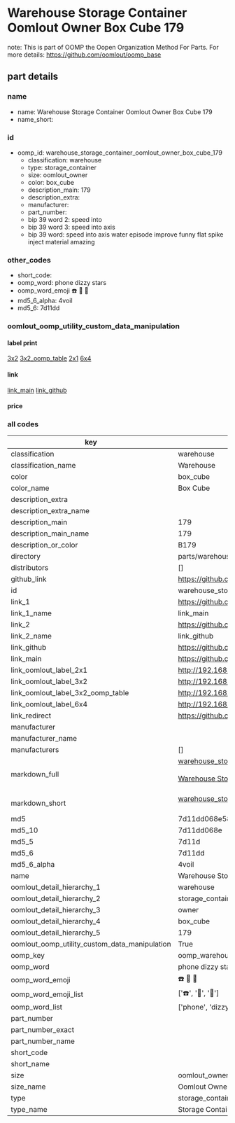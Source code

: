 # Warehouse Storage Container Oomlout Owner Box Cube 179  

note: This is part of OOMP the Oopen Organization Method For Parts. For more details: https://github.com/oomlout/oomp_base

##  part details
  







### name
* name: Warehouse Storage Container Oomlout Owner Box Cube 179
* name_short: 
### id
* oomp_id: warehouse_storage_container_oomlout_owner_box_cube_179
  * classification: warehouse
  * type: storage_container
  * size: oomlout_owner
  * color: box_cube
  * description_main: 179
  * description_extra: 
  * manufacturer: 
  * part_number: 
  * bip 39 word 2: speed into
  * bip 39 word 3: speed into axis
  * bip 39 word: speed into axis water episode improve funny flat spike inject material amazing

### other_codes
* short_code: 
* oomp_word: phone dizzy stars
* oomp_word_emoji :phone: :dizzy: :stars:
* md5_6_alpha: 4voil
* md5_6: 7d11dd






### oomlout_oomp_utility_custom_data_manipulation
#### label print
[3x2](http://192.168.1.245:1112/?label=oomp%204voil)
[3x2_oomp_table](http://192.168.1.108:1112/?label=oomp%204voil)
[2x1](http://192.168.1.242:1112/?label=oomp%204voil)
[6x4](http://192.168.1.55:1112/?label=oomp%204voil)    

#### link

[link_main](https://github.com/oomlout/oomlout_oomp_version_1_messy/tree/main/parts/warehouse_storage_container_oomlout_owner_box_cube_179) [link_github](https://github.com/oomlout/oomlout_oomp_version_1_messy/tree/main/parts/warehouse_storage_container_oomlout_owner_box_cube_179)                             

#### price







### all codes 
| key | value |  
| --- | --- |  
| classification | warehouse |  
| classification_name | Warehouse |  
| color | box_cube |  
| color_name | Box Cube |  
| description_extra |  |  
| description_extra_name |  |  
| description_main | 179 |  
| description_main_name | 179 |  
| description_or_color | B179 |  
| directory | parts/warehouse_storage_container_oomlout_owner_box_cube_179 |  
| distributors | [] |  
| github_link | https://github.com/oomlout/oomlout_oomp_part_src/tree/main/parts/warehouse_storage_container_oomlout_owner_box_cube_179 |  
| id | warehouse_storage_container_oomlout_owner_box_cube_179 |  
| link_1 | https://github.com/oomlout/oomlout_oomp_version_1_messy/tree/main/parts/warehouse_storage_container_oomlout_owner_box_cube_179 |  
| link_1_name | link_main |  
| link_2 | https://github.com/oomlout/oomlout_oomp_version_1_messy/tree/main/parts/warehouse_storage_container_oomlout_owner_box_cube_179 |  
| link_2_name | link_github |  
| link_github | https://github.com/oomlout/oomlout_oomp_version_1_messy/tree/main/parts/warehouse_storage_container_oomlout_owner_box_cube_179 |  
| link_main | https://github.com/oomlout/oomlout_oomp_version_1_messy/tree/main/parts/warehouse_storage_container_oomlout_owner_box_cube_179 |  
| link_oomlout_label_2x1 | http://192.168.1.242:1112/?label=oomp%204voil |  
| link_oomlout_label_3x2 | http://192.168.1.245:1112/?label=oomp%204voil |  
| link_oomlout_label_3x2_oomp_table | http://192.168.1.108:1112/?label=oomp%204voil |  
| link_oomlout_label_6x4 | http://192.168.1.55:1112/?label=oomp%204voil |  
| link_redirect | https://github.com/oomlout/oomlout_oomp_version_1_messy/tree/main/parts/warehouse_storage_container_oomlout_owner_box_cube_179 |  
| manufacturer |  |  
| manufacturer_name |  |  
| manufacturers | [] |  
| markdown_full | [warehouse_storage_container_oomlout_owner_box_cube_179](none)<br>[](none)<br>[Warehouse Storage Container Oomlout Owner Box Cube 179](none)<br><br> |  
| markdown_short | [warehouse_storage_container_oomlout_owner_box_cube_179](none)<br><br> |  
| md5 | 7d11dd068e588bc5c825ff7c21dd7688 |  
| md5_10 | 7d11dd068e |  
| md5_5 | 7d11d |  
| md5_6 | 7d11dd |  
| md5_6_alpha | 4voil |  
| name | Warehouse Storage Container Oomlout Owner Box Cube 179 |  
| oomlout_detail_hierarchy_1 | warehouse |  
| oomlout_detail_hierarchy_2 | storage_container |  
| oomlout_detail_hierarchy_3 | owner |  
| oomlout_detail_hierarchy_4 | box_cube |  
| oomlout_detail_hierarchy_5 | 179 |  
| oomlout_oomp_utility_custom_data_manipulation | True |  
| oomp_key | oomp_warehouse_storage_container_oomlout_owner_box_cube_179 |  
| oomp_word | phone dizzy stars |  
| oomp_word_emoji | :phone: :dizzy: :stars: |  
| oomp_word_emoji_list | [':phone:', ':dizzy:', ':stars:'] |  
| oomp_word_list | ['phone', 'dizzy', 'stars'] |  
| part_number |  |  
| part_number_exact |  |  
| part_number_name |  |  
| short_code |  |  
| short_name |  |  
| size | oomlout_owner |  
| size_name | Oomlout Owner |  
| type | storage_container |  
| type_name | Storage Container |  
